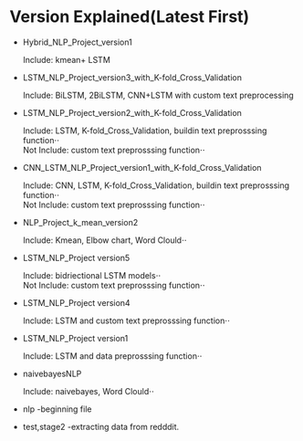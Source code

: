 # Version Explained(Latest First)
* Hybrid_NLP_Project_version1

  Include: kmean+ LSTM
  
* LSTM_NLP_Project_version3_with_K-fold_Cross_Validation

  Include: BiLSTM, 2BiLSTM, CNN+LSTM with custom text preprocessing

 
* LSTM_NLP_Project_version2_with_K-fold_Cross_Validation

  Include: LSTM, K-fold_Cross_Validation, buildin text preprosssing function⋅⋅  
  Not Include: custom text preprosssing function⋅⋅
  
* CNN_LSTM_NLP_Project_version1_with_K-fold_Cross_Validation

  Include: CNN, LSTM, K-fold_Cross_Validation, buildin text preprosssing function⋅⋅  
  Not Include: custom text preprosssing function⋅⋅

* NLP_Project_k_mean_version2

  Include: Kmean, Elbow chart, Word Clould⋅⋅ 
  
* LSTM_NLP_Project version5

  Include: bidriectional LSTM models⋅⋅  
  Not Include: custom text preprosssing function⋅⋅
  
* LSTM_NLP_Project version4

  Include: LSTM and custom text preprosssing function⋅⋅

* LSTM_NLP_Project version1

  Include: LSTM and data preprosssing function⋅⋅ 
  
* naivebayesNLP
  
  Include: naivebayes, Word Clould⋅⋅ 
  
* nlp
  -beginning file
 
* test,stage2
  -extracting data from redddit.
